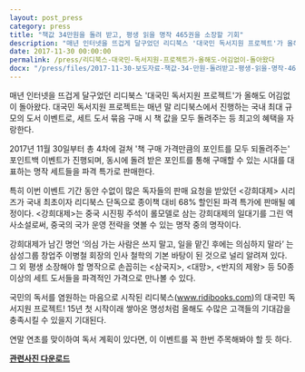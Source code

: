 ```yaml
---
layout: post_press
category: press
title: "책값 34만원을 돌려 받고, 평생 읽을 명작 465권을 소장할 기회"
description: "매년 인터넷을 뜨겁게 달구었던 리디북스 '대국민 독서지원 프로젝트'가 올해도 어김없이 돌아왔다."
date: 2017-11-30 00:00:00
permalink: /press/리디북스-대국민-독서지원-프로젝트가-올해도-어김없이-돌아왔다
docx: "/press/files/2017-11-30-보도자료-책값-34-만원-돌려받고-평생-읽을-명작-465권을-소장할-기회.docx"
---
```


매년 인터넷을 뜨겁게 달구었던 리디북스 '대국민 독서지원 프로젝트'가 올해도 어김없이 돌아왔다. 대국민 독서지원 프로젝트는 매년 말 리디북스에서 진행하는 국내 최대 규모의 도서 이벤트로, 세트 도서 묶음 구매 시 책 값을 모두 돌려주는 등 최고의 혜택을 자랑한다.

2017년 11월 30일부터 총 4차에 걸쳐 '책 구매 가격만큼의 포인트를 모두 되돌려주는' 포인트백 이벤트가 진행되며, 동시에 돌려 받은 포인트를 통해 구매할 수 있는 시대를 대표하는 명작 세트들을 파격 특가로 판매한다.

특히 이번 이벤트 기간 동안 수없이 많은 독자들의 판매 요청을 받았던 <강희대제> 시리즈가 국내 최초이자 리디북스 단독으로 종이책 대비 68% 할인된 파격 특가에 판매될 예정이다. <강희대제>는 중국 시진핑 주석이 롤모델로 삼는 강희대제의 일대기를 그린 역사소설로써, 중국의 국가 운영 전략을 엿볼 수 있는 명작 중의 명작이다.

강희대제가 남긴 명언 ‘의심 가는 사람은 쓰지 말고, 일을 맡긴 후에는 의심하지 말라’ 는 삼성그룹 창업주 이병철 회장의 인사 철학의 기본 바탕이 된 것으로 널리 알려져 있다.
그 외 평생 소장해야 할 명작으로 손꼽히는 <삼국지>, <대망>, <반지의 제왕> 등 50종 이상의 세트 도서들을 파격적인 가격으로 만나볼 수 있다.

국민의 독서를 염원하는 마음으로 시작된 리디북스(www.ridibooks.com)의 대국민 독서지원 프로젝트! 15년 첫 시작이래 쌓아온 명성처럼 올해도 수많은 고객들의 기대감을 충족시킬 수 있을지 기대된다.

연말 연초를 맞이하여 독서 계획이 있다면, 이 이벤트를 꼭 한번 주목해봐야 할 듯 하다.

[**관련사진 다운로드**](/press/img/2017-11-30-보도자료-대국민독서지원.jpg)